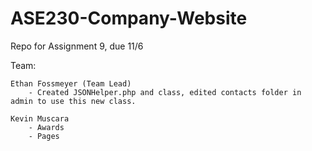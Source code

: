 # ASE230-Company-Website
Repo for Assignment 9, due 11/6

Team:

    Ethan Fossmeyer (Team Lead)
        - Created JSONHelper.php and class, edited contacts folder in admin to use this new class.

    Kevin Muscara
        - Awards
        - Pages

